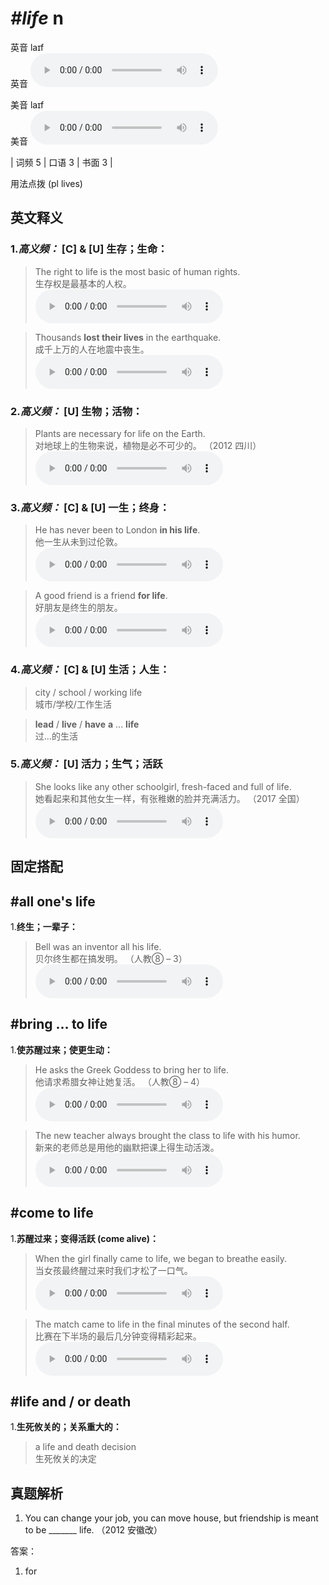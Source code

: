 # ***\#life*** n
英音 laɪf  
英音
<audio src="./media/life-B.aac" controls="controls"></audio>

美音 laɪf  
美音
<audio src="./media/life.aac" controls="controls"></audio>



| 词频 5 | 口语 3 | 书面 3 |  

用法点拨  (pl lives)

英文释义
---
### 1.*高义频：* **[C] & [U] 生存；生命：**  

 > The right to life is the most basic of human rights.  
 > 生存权是最基本的人权。    
<audio src="./media/life-517_AAC.aac" controls="controls"></audio>

 > Thousands **lost their lives** in the earthquake.   
 > 成千上万的人在地震中丧生。    
<audio src="./media/life-2.aac" controls="controls"></audio>

### 2.*高义频：* **[U] 生物；活物：**  

 > Plants are necessary for life on the Earth.   
 > 对地球上的生物来说，植物是必不可少的。  （2012 四川）  
<audio src="./media/life-3.aac" controls="controls"></audio>

### 3.*高义频：* **[C] & [U] 一生；终身：**  

 > He has never been to London **in his life**.  
 > 他一生从未到过伦敦。    
<audio src="./media/life-4.aac" controls="controls"></audio>

 > A good friend is a friend **for life**.  
 > 好朋友是终生的朋友。    
<audio src="./media/P256 life5.aac" controls="controls"></audio>

### 4.*高义频：* **[C] & [U] 生活；人生：**  

 > city / school / working life  
 > 城市/学校/工作生活    

 > **lead** / **live** / **have** **a** ... **life**  
 > 过…的生活    

### 5.*高义频：* **[U] 活力；生气；活跃**  

 > She looks like any other schoolgirl, fresh-faced and full of life.  
 > 她看起来和其他女生一样，有张稚嫩的脸并充满活力。  （2017 全国）  
<audio src="./media/life-517-2_AAC.aac" controls="controls"></audio>


固定搭配
---
## \#all one's life
1.**终生；一辈子：**  

 > Bell was an inventor all his life.    
 > 贝尔终生都在搞发明。  （人教⑧ – 3）  
<audio src="./media/life-6.aac" controls="controls"></audio>

## \#bring … to life 
1.**使苏醒过来；使更生动：**  

 > He asks the Greek Goddess to bring her to life.  
 > 他请求希腊女神让她复活。  （人教⑧ – 4）  
<audio src="./media/life-7.aac" controls="controls"></audio>

 > The new teacher always brought the class to life with his humor.   
 > 新来的老师总是用他的幽默把课上得生动活泼。    
<audio src="./media/life-8.aac" controls="controls"></audio>

## \#come to life 
1.**苏醒过来；变得活跃 (come alive)：**  

 > When the girl finally came to life, we began to breathe easily.   
 > 当女孩最终醒过来时我们才松了一口气。    
<audio src="./media/life-9.aac" controls="controls"></audio>

 > The match came to life in the final minutes of the second half.  
 > 比赛在下半场的最后几分钟变得精彩起来。    
<audio src="./media/life-10.aac" controls="controls"></audio>

## \#life and / or death
1.**生死攸关的；关系重大的：**  

 > a life and death decision  
 > 生死攸关的决定    


真题解析
---
1. You can change your job, you can move house, but friendship is meant to be _______ life.  （2012 安徽改）  

答案：
1. for  


